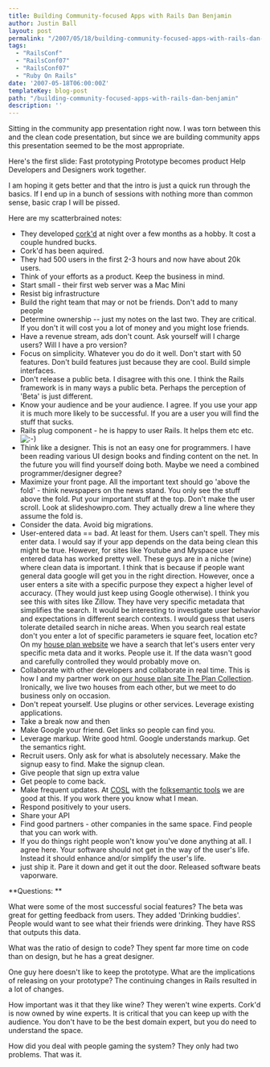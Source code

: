 ```yaml
---
title: Building Community-focused Apps with Rails Dan Benjamin
author: Justin Ball
layout: post
permalink: "/2007/05/18/building-community-focused-apps-with-rails-dan-benjamin/"
tags:
  - "RailsConf"
  - "RailsConf07"
  - "RailsConf07"
  - "Ruby On Rails"
date: '2007-05-18T06:00:00Z'
templateKey: blog-post
path: "/building-community-focused-apps-with-rails-dan-benjamin"
description: ''
---
```


Sitting in the community app presentation right now. I was torn between this and the clean code presentation, but since we are building community apps this presentation seemed to be the most appropriate.

Here's the first slide:
Fast prototyping
Prototype becomes product
Help Developers and Designers work together.

I am hoping it gets better and that the intro is just a quick run through the basics. If I end up in a bunch of sessions with nothing more than common sense, basic crap I will be pissed.

Here are my scatterbrained notes:

*   They developed [cork'd][1] at night over a few months as a hobby. It cost a couple hundred bucks.
*   Cork'd has been aquired.
*   They had 500 users in the first 2-3 hours and now have about 20k users.
*   Think of your efforts as a product. Keep the business in mind.
*   Start small - their first web server was a Mac Mini
*   Resist big infrastructure
*   Build the right team that may or not be friends. Don't add to many people
*   Determine ownership
    -- just my notes on the last two. They are critical. If you don't it will cost you a lot of money and you might lose friends.
*   Have a revenue stream, ads don't count. Ask yourself will I charge users? Will I have a pro version?
*   Focus on simplicity. Whatever you do do it well. Don't start with 50 features. Don't build features just because they are cool. Build simple interfaces.
*   Don't release a public beta. I disagree with this one. I think the Rails framework is in many ways a public beta. Perhaps the perception of 'Beta' is just different.
*   Know your audience and be your audience. I agree. If you use your app it is much more likely to be successful. If you are a user you will find the stuff that sucks.
*   Rails plug component - he is happy to user Rails. It helps them etc etc. ![:-)][2]
*   Think like a designer. This is not an easy one for programmers. I have been reading various UI design books and finding content on the net. In the future you will find yourself doing both. Maybe we need a combined programmer/designer degree?
*   Maximize your front page. All the important text should go 'above the fold' - think newspapers on the news stand. You only see the stuff above the fold. Put your important stuff at the top. Don't make the user scroll. Look at slideshowpro.com. They actually drew a line where they assume the fold is.
*   Consider the data. Avoid big migrations.
*   User-entered data == bad. At least for them. Users can't spell. They mis enter data. I would say if your app depends on the data being clean this might be true. However, for sites like Youtube and Myspace user entered data has worked pretty well. These guys are in a niche (wine) where clean data is important. I think that is because if people want general data google will get you in the right direction. However, once a user enters a site with a specific purpose they expect a higher level of accuracy. (They would just keep using Google otherwise). I think you see this with sites like Zillow. They have very specific metadata that simplifies the search. It would be interesting to investigate user behavior and expectations in different search contexts. I would guess that users tolerate detailed search in niche areas. When you search real estate don't you enter a lot of specific parameters ie square feet, location etc? On my [house plan website][3] we have a search that let's users enter very specific meta data and it works. People use it. If the data wasn't good and carefully controlled they would probably move on.
*   Collaborate with other developers and collaborate in real time. This is how I and my partner work on [our house plan site The Plan Collection][4]. Ironically, we live two houses from each other, but we meet to do business only on occasion.
*   Don't repeat yourself. Use plugins or other services. Leverage existing applications.
*   Take a break now and then
*   Make Google your friend. Get links so people can find you.
*   Leverage markup. Write good html. Google understands markup. Get the semantics right.
*   Recruit users. Only ask for what is absolutely necessary. Make the signup easy to find. Make the signup clean.
*   Give people that sign up extra value
*   Get people to come back.
*   Make frequent updates. At [COSL][5] with the [folksemantic tools][6] we are good at this. If you work there you know what I mean.
*   Respond positively to your users.
*   Share your API
*   Find good partners - other companies in the same space. Find people that you can work with.
*   If you do things right people won't know you've done anything at all. I agree here. Your software should not get in the way of the user's life. Instead it should enhance and/or simplify the user's life.
*   just ship it. Pare it down and get it out the door. Released software beats vaporware.

 [1]: http://corkd.com/
 [2]: http://www.justinball.com/wp-includes/images/smilies/icon_smile.gif
 [3]: http://www.theplancollection.com/ "The Plan Collection.com"
 [4]: http://www.theplancollection.com "The Plan Collection.com"
 [5]: http://cosl.usu.edu/
 [6]: http://www.folksemantic.org/

**Questions:
**

What were some of the most successful social features?
The beta was great for getting feedback from users. They added 'Drinking buddies'. People would want to see what their friends were drinking. They have RSS that outputs this data.

What was the ratio of design to code?
They spent far more time on code than on design, but he has a great designer.

One guy here doesn't like to keep the prototype. What are the implications of releasing on your prototype?
The continuing changes in Rails resulted in a lot of changes.

How important was it that they like wine?
They weren't wine experts. Cork'd is now owned by wine experts. It is critical that you can keep up with the audience. You don't have to be the best domain expert, but you do need to understand the space.

How did you deal with people gaming the system? They only had two problems. That was it.
